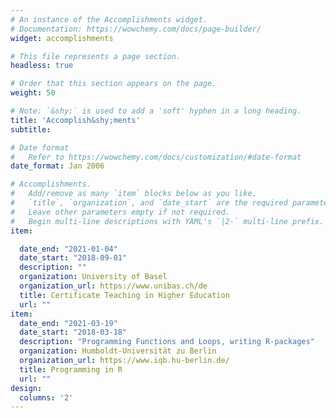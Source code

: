```yaml
---
# An instance of the Accomplishments widget.
# Documentation: https://wowchemy.com/docs/page-builder/
widget: accomplishments

# This file represents a page section.
headless: true

# Order that this section appears on the page.
weight: 50

# Note: `&shy;` is used to add a 'soft' hyphen in a long heading.
title: 'Accomplish&shy;ments'
subtitle:

# Date format
#   Refer to https://wowchemy.com/docs/customization/#date-format
date_format: Jan 2006

# Accomplishments.
#   Add/remove as many `item` blocks below as you like.
#   `title`, `organization`, and `date_start` are the required parameters.
#   Leave other parameters empty if not required.
#   Begin multi-line descriptions with YAML's `|2-` multi-line prefix.
item:

  date_end: "2021-01-04"
  date_start: "2018-09-01"
  description: ""
  organization: University of Basel
  organization_url: https://www.unibas.ch/de
  title: Certificate Teaching in Higher Education
  url: ""
item:
  date_end: "2021-03-19"
  date_start: "2018-03-18"
  description: "Programming Functions and Loops, writing R-packages"
  organization: Humboldt-Universität zu Berlin
  organization_url: https://www.iqb.hu-berlin.de/
  title: Programming in R
  url: ""
design:
  columns: '2' 
---
```

